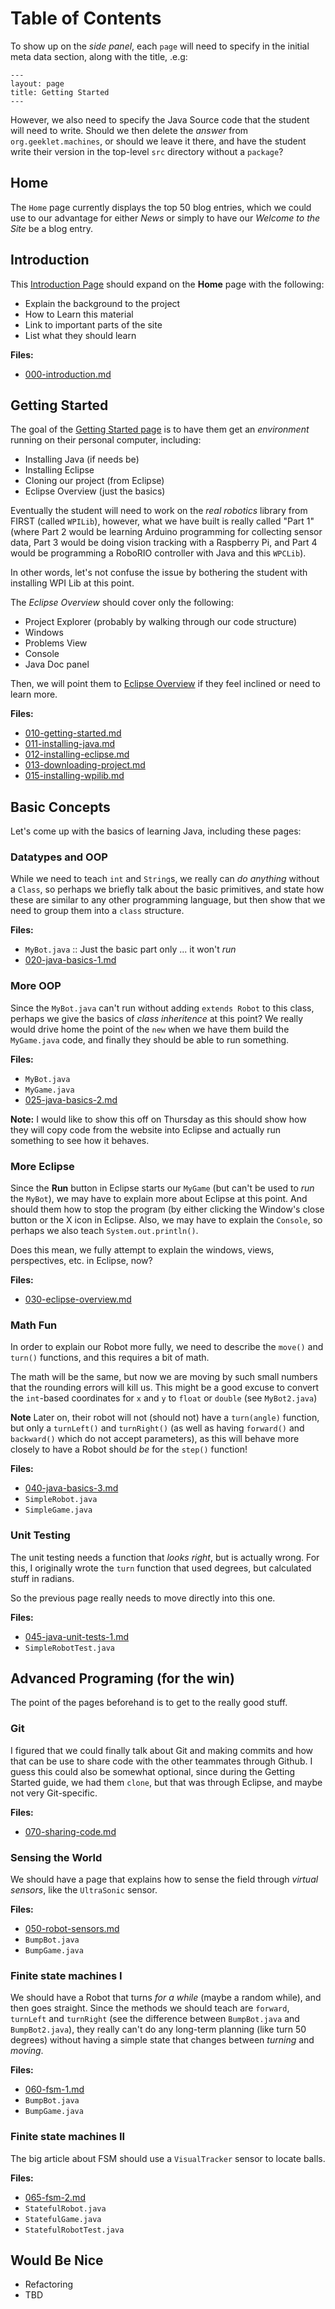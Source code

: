 Table of Contents
==================

To show up on the *side panel*, each `page` will need to specify in
the initial meta data section, along with the title, .e.g:

    ---
    layout: page
    title: Getting Started
    ---

However, we also need to specify the Java Source code that the student
will need to write. Should we then delete the *answer* from
`org.geeklet.machines`, or should we leave it there, and have the
student write their version in the top-level `src` directory without a
`package`?

Home
----

The `Home` page currently displays the top 50 blog entries, which we
could use to our advantage for either *News* or simply to have our
*Welcome to the Site* be a blog entry.

Introduction
------------

This [Introduction Page](000-introduction.md) should expand on the
**Home** page with the following:

  * Explain the background to the project
  * How to Learn this material
  * Link to important parts of the site
  * List what they should learn

**Files:**

  * [000-introduction.md](000-introduction.md)

Getting Started
---------------

The goal of the [Getting Started page](010-getting-started.md) is to
have them get an *environment* running on their personal computer,
including:

 * Installing Java (if needs be)
 * Installing Eclipse
 * Cloning our project (from Eclipse)
 * Eclipse Overview (just the basics)

Eventually the student will need to work on the *real robotics*
library from FIRST (called `WPILib`), however, what we have built is
really called "Part 1" (where Part 2 would be learning Arduino
programming for collecting sensor data, Part 3 would be doing vision
tracking with a Raspberry Pi, and Part 4 would be programming a
RoboRIO controller with Java and this `WPCLib`).

In other words, let's not confuse the issue by bothering the student
with installing WPI Lib at this point.

The *Eclipse Overview* should cover only the following:

  * Project Explorer (probably by walking through our code structure)
  * Windows
  * Problems View
  * Console
  * Java Doc panel

Then, we will point them to [Eclipse Overview](030-eclipse-overview.md)
if they feel inclined or need to learn more.

**Files:**

  * [010-getting-started.md](010-getting-started.md)
  * [011-installing-java.md](010-installing-java.md)
  * [012-installing-eclipse.md](010-installing-eclipse.md)
  * [013-downloading-project.md](010-downloading-project.md)
  * [015-installing-wpilib.md](010-installing-wpilib.md)

Basic Concepts
--------------

Let's come up with the basics of learning Java, including these pages:

### Datatypes and OOP

While we need to teach `int` and `String`s, we really can *do
anything* without a `Class`, so perhaps we briefly talk about the
basic primitives, and state how these are similar to any other
programming language, but then show that we need to group them into a
`class` structure.

**Files:**

  * `MyBot.java` :: Just the basic part only ... it won't *run*
  * [020-java-basics-1.md](020-java-basics-1.md)

### More OOP

Since the `MyBot.java` can't run without adding `extends Robot` to
this class, perhaps we give the basics of *class inheritence* at this
point? We really would drive home the point of the `new` when we have
them build the `MyGame.java` code, and finally they should be able to
run something.

**Files:**

  * `MyBot.java`
  * `MyGame.java`
  * [025-java-basics-2.md](025-java-basics-2.md)

**Note:** I would like to show this off on Thursday as this should
show how they will copy code from the website into Eclipse and
actually run something to see how it behaves.

### More Eclipse

Since the **Run** button in Eclipse starts our `MyGame` (but can't be
used to *run* the `MyBot`), we may have to explain more about Eclipse
at this point. And should them how to stop the program (by either
clicking the Window's close button or the X icon in Eclipse. Also, we
may have to explain the `Console`, so perhaps we also teach
`System.out.println()`.

Does this mean, we fully attempt to explain the windows, views,
perspectives, etc. in Eclipse, now?

**Files:**

  * [030-eclipse-overview.md](030-eclipse-overview.md)

### Math Fun

In order to explain our Robot more fully, we need to describe the
`move()` and `turn()` functions, and this requires a bit of
math.

The math will be the same, but now we are moving by such small numbers
that the rounding errors will kill us. This might be a good excuse to
convert the `int`-based coordinates for `x` and `y` to `float` or
`double` (see `MyBot2.java`)

**Note** Later on, their robot will not (should not) have a
`turn(angle)` function, but only a `turnLeft()` and `turnRight()` (as
well as having `forward()` and `backward()` which do not accept
parameters), as this will behave more closely to have a Robot should
*be* for the `step()` function!

**Files:**

  * [040-java-basics-3.md](040-java-basics-3.md)
  * `SimpleRobot.java`
  * `SimpleGame.java`

### Unit Testing

The unit testing needs a function that *looks right*, but is actually
wrong. For this, I originally wrote the `turn` function that used
degrees, but calculated stuff in radians.

So the previous page really needs to move directly into this one.

**Files:**

  * [045-java-unit-tests-1.md](045-java-unit-tests-1.md)
  * `SimpleRobotTest.java`

Advanced Programing (for the win)
-------------------

The point of the pages beforehand is to get to the really good stuff.

### Git

I figured that we could finally talk about Git and making commits and
how that can be use to share code with the other teammates through
Github. I guess this could also be somewhat optional, since during the
Getting Started guide, we had them `clone`, but that was through
Eclipse, and maybe not very Git-specific.

**Files:**

  * [070-sharing-code.md](070-sharing-code.md)

### Sensing the World

We should have a page that explains how to sense the field through
*virtual sensors*, like the `UltraSonic` sensor.

**Files:**

  * [050-robot-sensors.md](050-robot-sensors.md)
  * `BumpBot.java`
  * `BumpGame.java`

### Finite state machines I

We should have a Robot that turns *for a while* (maybe a random
while), and then goes straight. Since the methods we should teach are
`forward`, `turnLeft` and `turnRight` (see the difference between
`BumpBot.java` and `BumpBot2.java`), they really can't do any
long-term planning (like turn 50 degrees) without having a simple
state that changes between *turning* and *moving*.

**Files:**

  * [060-fsm-1.md](060-fsm-1.md)
  * `BumpBot.java`
  * `BumpGame.java`

### Finite state machines II

The big article about FSM should use a `VisualTracker` sensor to
locate balls.

**Files:**

  * [065-fsm-2.md](065-fsm-2.md)
  * `StatefulRobot.java`
  * `StatefulGame.java`
  * `StatefulRobotTest.java`

Would Be Nice
-------------

 * Refactoring
 * TBD
